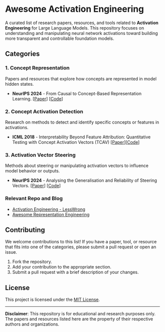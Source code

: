 # Awesome Activation Engineering

A curated list of research papers, resources, and tools related to **Activation Engineering** for Large Language Models. This repository focuses on understanding and manipulating neural network activations toward building more transparent and controllable foundation models.

## Categories

### 1. Concept Representation
Papers and resources that explore how concepts are represented in model hidden states.

- **NeurIPS 2024** - From Causal to Concept-Based Representation Learning. [[Paper](https://openreview.net/forum?id=r5nev2SHtJ)] [[Code](link)]

### 2. Concept Activation Detection
Research on methods to detect and identify specific concepts or features in activations.

- **ICML 2018** - Interpretability Beyond Feature Attribution: Quantitative Testing with Concept Activation Vectors (TCAV) [[Paper](https://arxiv.org/abs/1711.11279)][[Code](link)]

### 3. Activation Vector Steering
Methods about steering or manipulating activation vectors to influence model behavior or outputs.

- **NeurIPS 2024** - Analysing the Generalisation and Reliability of Steering Vectors. [[Paper](https://arxiv.org/pdf/2407.12404)] [[Code](link)]

### Relevant Repo and Blog

- [Activation Engineering - LessWrong](https://www.lesswrong.com/w/activation-engineering)
- [Awesome Representation Engineering](https://github.com/chrisliu298/awesome-representation-engineering)

## Contributing
We welcome contributions to this list! If you have a paper, tool, or resource that fits into one of the categories, please submit a pull request or open an issue.

1. Fork the repository.
2. Add your contribution to the appropriate section.
3. Submit a pull request with a brief description of your changes.

## License
This project is licensed under the [MIT License](LICENSE).

---

**Disclaimer**: This repository is for educational and research purposes only. The papers and resources listed here are the property of their respective authors and organizations.
